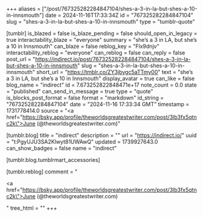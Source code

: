 +++
aliases = ["/post/767325282284847104/shes-a-3-in-la-but-shes-a-10-in-innsmouth"]
date = 2024-11-16T17:33:34Z
id = "767325282284847104"
slug = "shes-a-3-in-la-but-shes-a-10-in-innsmouth"
type = "tumblr-quote"

[tumblr]
is_blazed = false
is_blaze_pending = false
should_open_in_legacy = true
interactability_blaze = "everyone"
summary = "she’s a 3 in LA, but she’s a 10 in Innsmouth"
can_blaze = false
reblog_key = "Flx9dnjv"
interactability_reblog = "everyone"
can_reblog = false
can_reply = false
post_url = "https://indirect.io/post/767325282284847104/shes-a-3-in-la-but-shes-a-10-in-innsmouth"
slug = "shes-a-3-in-la-but-shes-a-10-in-innsmouth"
short_url = "https://tmblr.co/ZY3jbygc5aTTmy00"
text = "she’s a 3 in LA, but she’s a 10 in Innsmouth"
display_avatar = true
can_like = false
blog_name = "indirect"
id = 7.673252822848471e+17
note_count = 0.0
state = "published"
can_send_in_message = true
type = "quote"
is_blocks_post_format = false
format = "markdown"
id_string = "767325282284847104"
date = "2024-11-16 17:33:34 GMT"
timestamp = 1731778414.0
source = "<a href=\"https://bsky.app/profile/theworldsgreatestwriter.com/post/3lb3fx5qtnc2k\">June (@theworldsgreatestwriter.com)</a>"

[tumblr.blog]
title = "indirect"
description = ""
url = "https://indirect.io/"
uuid = "t:PgyUJU3SA2Klwyt81UWAwQ"
updated = 1739927643.0
can_show_badges = false
name = "indirect"

[tumblr.blog.tumblrmart_accessories]

[tumblr.reblog]
comment = "<p><a href=\"https://bsky.app/profile/theworldsgreatestwriter.com/post/3lb3fx5qtnc2k\">June (@theworldsgreatestwriter.com)</a></p>"
tree_html = ""
+++
